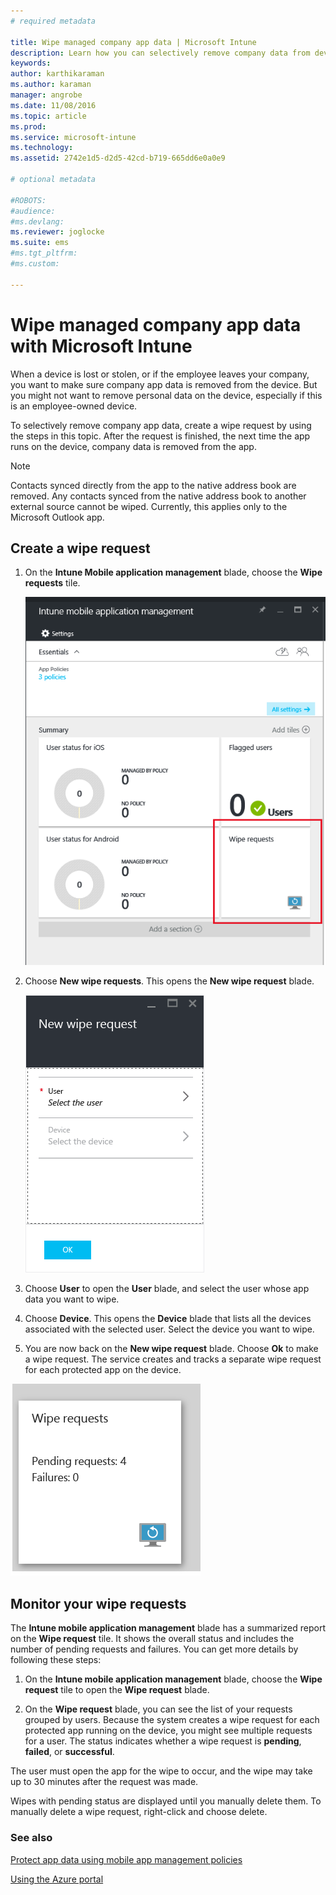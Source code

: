 ```yaml
---
# required metadata

title: Wipe managed company app data | Microsoft Intune
description: Learn how you can selectively remove company data from devices remotely.
keywords:
author: karthikaraman
ms.author: karaman
manager: angrobe
ms.date: 11/08/2016
ms.topic: article
ms.prod:
ms.service: microsoft-intune
ms.technology:
ms.assetid: 2742e1d5-d2d5-42cd-b719-665dd6e0a0e9

# optional metadata

#ROBOTS:
#audience:
#ms.devlang:
ms.reviewer: joglocke
ms.suite: ems
#ms.tgt_pltfrm:
#ms.custom:

---
```


# Wipe managed company app data with Microsoft Intune
When a device is lost or stolen, or if the employee leaves your company, you want to make sure company app data is removed from the device. But you might not want to remove personal data on the device, especially if this is an employee-owned device.

To selectively remove company app data, create a wipe request by using the steps in this topic. After the request is finished, the next time the app runs on the device, company data is removed from the app.
>[!NOTE]
> Contacts synced directly from the app to the native address book are removed. Any contacts synced from the native address book to another external source cannot be wiped. Currently, this applies only to the Microsoft Outlook app.



## Create a wipe request

1.  On the **Intune Mobile application management** blade, choose the **Wipe requests** tile.

    ![Screenshot of Intune mobile application management blade with Summary tiles](../media/AppManagement/AzurePortal_MAM_WipeRequests.png)

2.  Choose  **New wipe requests**. This opens the **New wipe request** blade.

    ![Screenshot of the New wipe request blade](../media/AppManagement/AzurePortal_MAM_NewWipeRequest.png)

3.  Choose **User** to open the **User** blade, and select the user whose app data you want to wipe.

4.  Choose **Device**.  This opens the **Device** blade that lists all the devices associated with the selected user.  Select the device you want to wipe.

5.  You are now back on the **New wipe request** blade. Choose **Ok** to make a wipe request. The service creates and tracks a separate wipe request for each protected app on the device.


![Screenshot of the Wipe requests tile ](../media/AppManagement/AzurePortal_MAM_WipeRequestsSummary.png)

## Monitor your wipe requests
The **Intune mobile application management** blade has a summarized report on the **Wipe request** tile.  It shows the overall status and includes the number of pending requests and failures. You can get more details by following these steps:

1.  On the **Intune mobile application management** blade, choose the **Wipe request** tile to open the **Wipe request** blade.

2.  On the **Wipe request** blade, you can see the list of your requests grouped by users. Because the system creates a wipe request for each protected app running on the device, you might see multiple requests for a user. The status indicates whether a wipe request is **pending**, **failed**, or **successful**.

The user must open the app for the wipe to occur, and the wipe may take up to 30 minutes after the request was made. 

Wipes with pending status are displayed until you manually delete them.  To manually delete a wipe request, right-click and choose delete.

### See also
[Protect app data using mobile app management policies ](protect-app-data-using-mobile-app-management-policies-with-microsoft-intune.md)

[Using the Azure portal](azure-portal-for-microsoft-intune-mam-policies.md)
